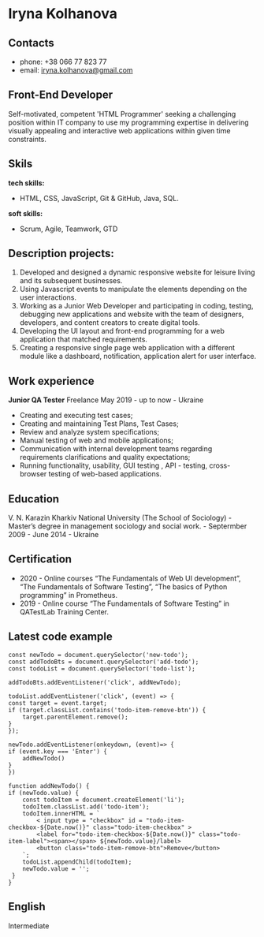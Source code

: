 # Iryna Kolhanova

## Contacts
* phone: +38 066 77 823 77
* email: iryna.kolhanova@gmail.com

## Front-End Developer
Self-motivated, competent 'HTML Programmer' seeking a challenging position within IT company to use my programming expertise in delivering visually appealing and interactive web applications within given time constraints.

## Skils
**tech skills:**
* HTML, CSS, JavaScript, Git & GitHub, Java, SQL.

**soft skills:**
* Scrum, Agile, Teamwork, GTD

## Description projects:
1. Developed and designed a dynamic responsive website for leisure living and its subsequent businesses.
2. Using Javascript events to manipulate the elements depending on the user interactions.
3. Working as a Junior Web Developer and participating in coding, testing, debugging new applications and website with the team of designers, developers, and content creators to create digital tools.
4. Developing the UI layout and front-end programming for a web application that matched requirements.
5. Creating a responsive single page web application with a different module like a dashboard, notification, application alert for user interface.

## Work experience 
**Junior QA Tester** Freelance
May 2019 - up to now - Ukraine
* Creating and executing test cases;
* Creating and maintaining Test Plans, Test Cases;
* Review and analyze system specifications;
* Manual testing of web and mobile applications;
* Communication with internal development teams regarding requirements clarifications and quality expectations;
* Running functionality, usability, GUI testing , API - testing, cross-browser testing of web-based applications.

## Education 
V. N. Karazin Kharkiv National University (The School of Sociology) - Master’s degree in management sociology and social work. - Septermber 2009 - June 2014 - Ukraine 

## Certification
* 2020 - Online courses “The Fundamentals of Web UI development”, “The Fundamentals of Software Testing”, “The basics of Python programming” in Prometheus.
* 2019 - Online course “The Fundamentals of Software Testing” in QATestLab Training Center.

## Latest code example
    const newTodo = document.querySelector('new-todo');
    const addTodoBts = document.querySelector('add-todo');
    const todoList = document.querySelector('todo-list');

    addTodoBts.addEventListener('click', addNewTodo);

    todoList.addEventListener('click', (event) => {
    const target = event.target;
    if (target.classList.contains('todo-item-remove-btn')) {
        target.parentElement.remove();
    }
    });

    newTodo.addEventListener(onkeydown, (event)=> {
    if (event.key === 'Enter') {
        addNewTodo()
    }
    })

    function addNewTodo() {
    if (newTodo.value) {
        const todoItem = document.createElement('li');
        todoItem.classList.add('todo-item');
        todoItem.innerHTML = `
            < input type = "checkbox" id = "todo-item-checkbox-${Date.now()}" class="todo-item-checkbox" >
            <label for="todo-item-checkbox-${Date.now()}" class="todo-item-label"><span></span> ${newTodo.value}/label>
            <button class="todo-item-remove-btn">Remove</button>
        `; 
        todoList.appendChild(todoItem);
        newTodo.value = '';
     }
    }

## English
Intermediate
